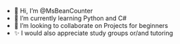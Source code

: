 - 👋 Hi, I’m @MsBeanCounter
- 🌱 I’m currently learning Python and C#
- 💞️ I’m looking to collaborate on Projects for beginners 
- ✨ I would also appreciate study groups or/and tutoring



<!---
MsBeanCounter/MsBeanCounter is a ✨ special ✨ repository because its `README.md` (this file) appears on your GitHub profile.
You can click the Preview link to take a look at your changes.
--->
